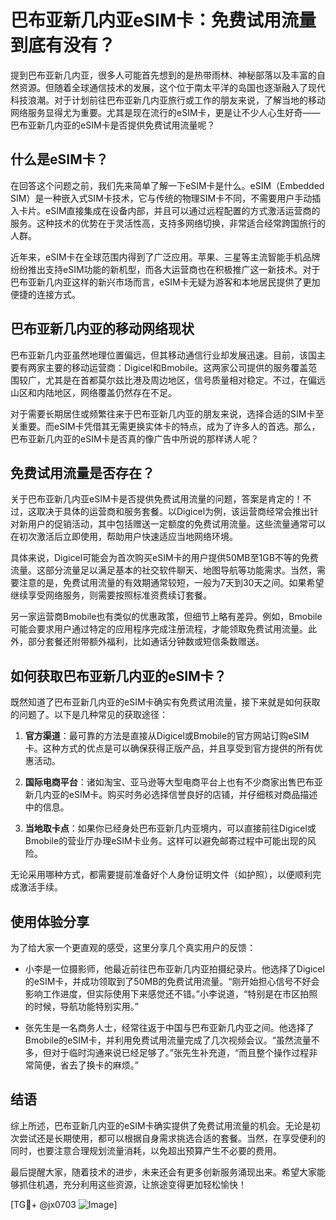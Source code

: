 # 巴布亚新几内亚eSIM卡：免费试用流量到底有没有？

提到巴布亚新几内亚，很多人可能首先想到的是热带雨林、神秘部落以及丰富的自然资源。但随着全球通信技术的发展，这个位于南太平洋的岛国也逐渐融入了现代科技浪潮。对于计划前往巴布亚新几内亚旅行或工作的朋友来说，了解当地的移动网络服务显得尤为重要。尤其是现在流行的eSIM卡，更是让不少人心生好奇——巴布亚新几内亚的eSIM卡是否提供免费试用流量呢？

## 什么是eSIM卡？

在回答这个问题之前，我们先来简单了解一下eSIM卡是什么。eSIM（Embedded SIM）是一种嵌入式SIM卡技术，它与传统的物理SIM卡不同，不需要用户手动插入卡片。eSIM直接集成在设备内部，并且可以通过远程配置的方式激活运营商的服务。这种技术的优势在于灵活性高，支持多网络切换，非常适合经常跨国旅行的人群。

近年来，eSIM卡在全球范围内得到了广泛应用。苹果、三星等主流智能手机品牌纷纷推出支持eSIM功能的新机型，而各大运营商也在积极推广这一新技术。对于巴布亚新几内亚这样的新兴市场而言，eSIM卡无疑为游客和本地居民提供了更加便捷的连接方式。

## 巴布亚新几内亚的移动网络现状

巴布亚新几内亚虽然地理位置偏远，但其移动通信行业却发展迅速。目前，该国主要有两家主要的移动运营商：Digicel和Bmobile。这两家公司提供的服务覆盖范围较广，尤其是在首都莫尔兹比港及周边地区，信号质量相对稳定。不过，在偏远山区和内陆地区，网络覆盖仍然存在不足。

对于需要长期居住或频繁往来于巴布亚新几内亚的朋友来说，选择合适的SIM卡至关重要。而eSIM卡凭借其无需更换实体卡的特点，成为了许多人的首选。那么，巴布亚新几内亚的eSIM卡是否真的像广告中所说的那样诱人呢？

## 免费试用流量是否存在？

关于巴布亚新几内亚eSIM卡是否提供免费试用流量的问题，答案是肯定的！不过，这取决于具体的运营商和服务套餐。以Digicel为例，该运营商经常会推出针对新用户的促销活动，其中包括赠送一定额度的免费试用流量。这些流量通常可以在初次激活后立即使用，帮助用户快速适应当地网络环境。

具体来说，Digicel可能会为首次购买eSIM卡的用户提供50MB至1GB不等的免费流量。这部分流量足以满足基本的社交软件聊天、地图导航等功能需求。当然，需要注意的是，免费试用流量的有效期通常较短，一般为7天到30天之间。如果希望继续享受网络服务，则需要按照标准资费续订套餐。

另一家运营商Bmobile也有类似的优惠政策，但细节上略有差异。例如，Bmobile可能会要求用户通过特定的应用程序完成注册流程，才能领取免费试用流量。此外，部分套餐还附带额外福利，比如通话分钟数或短信条数赠送。

## 如何获取巴布亚新几内亚的eSIM卡？

既然知道了巴布亚新几内亚的eSIM卡确实有免费试用流量，接下来就是如何获取的问题了。以下是几种常见的获取途径：

1. **官方渠道**：最可靠的方法是直接从Digicel或Bmobile的官方网站订购eSIM卡。这种方式的优点是可以确保获得正版产品，并且享受到官方提供的所有优惠活动。

2. **国际电商平台**：诸如淘宝、亚马逊等大型电商平台上也有不少商家出售巴布亚新几内亚的eSIM卡。购买时务必选择信誉良好的店铺，并仔细核对商品描述中的信息。

3. **当地取卡点**：如果你已经身处巴布亚新几内亚境内，可以直接前往Digicel或Bmobile的营业厅办理eSIM卡业务。这样可以避免邮寄过程中可能出现的风险。

无论采用哪种方式，都需要提前准备好个人身份证明文件（如护照），以便顺利完成激活手续。

## 使用体验分享

为了给大家一个更直观的感受，这里分享几个真实用户的反馈：

- 小李是一位摄影师，他最近前往巴布亚新几内亚拍摄纪录片。他选择了Digicel的eSIM卡，并成功领取到了50MB的免费试用流量。“刚开始担心信号不好会影响工作进度，但实际使用下来感觉还不错。”小李说道，“特别是在市区拍照的时候，导航功能特别实用。”

- 张先生是一名商务人士，经常往返于中国与巴布亚新几内亚之间。他选择了Bmobile的eSIM卡，并利用免费试用流量完成了几次视频会议。“虽然流量不多，但对于临时沟通来说已经足够了。”张先生补充道，“而且整个操作过程非常简便，省去了换卡的麻烦。”

## 结语

综上所述，巴布亚新几内亚的eSIM卡确实提供了免费试用流量的机会。无论是初次尝试还是长期使用，都可以根据自身需求挑选合适的套餐。当然，在享受便利的同时，也要注意合理规划流量消耗，以免超出预算产生不必要的费用。

最后提醒大家，随着技术的进步，未来还会有更多创新服务涌现出来。希望大家能够抓住机遇，充分利用这些资源，让旅途变得更加轻松愉快！

[TG💪+ @jx0703 ![Image](https://github.com/user-attachments/assets/dbca1d08-cadb-493c-b0ec-ad6f7a83f270)]